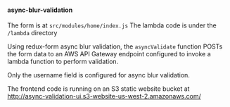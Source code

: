 #### async-blur-validation

The form is at `src/modules/home/index.js`
The lambda code is under the `/lambda` directory

Using redux-form async blur validation, the `asyncValidate` function POSTs the form data to an AWS API Gateway endpoint configured to invoke a lambda function to perform validation.

Only the username field is configured for async blur validation.

The frontend code is running on an S3 static website bucket at http://async-validation-ui.s3-website-us-west-2.amazonaws.com/
